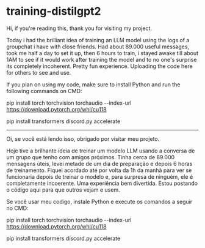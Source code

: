 # training-distilgpt2
Hi, if you're reading this, thank you for visiting my project.

Today i had the brilliant idea of training an LLM model using the logs of a groupchat i have with close friends. Had about 89.000 useful messages, took me half a day to set it up, then 6 hours to train, i stayed awake till about 1AM to see if it would work after training the model and to no one's surprise its completely incoherent. Pretty fun experience. Uploading the code here for others to see and use.

If you plan on using my code, make sure to install Python and run the following commands on CMD:

pip install torch torchvision torchaudio --index-url https://download.pytorch.org/whl/cu118

pip install transformers discord.py accelerate

-------------------------------------------------------------------------------------------------------------------------------------------------------------------------

Oi, se você está lendo isso, obrigado por visitar meu projeto.

Hoje tive a brilhante ideia de treinar um modelo LLM usando a conversa de um grupo que tenho com amigos próximos. Tinha cerca de 89.000 mensagens úteis, levei metade de um dia de preparação e depois 6 horas de treinamento. Fiquei acordado até por volta da 1h da manhã para ver se funcionaria depois de treinar o modelo e, para surpresa de ninguém, ele é completamente incoerente. Uma experiência bem divertida. Estou postando o código aqui para que outros vejam e usem.

Se você usar meu codigo, instale Python e execute os comandos a seguir no CMD:

pip install torch torchvision torchaudio --index-url https://download.pytorch.org/whl/cu118

pip install transformers discord.py accelerate
